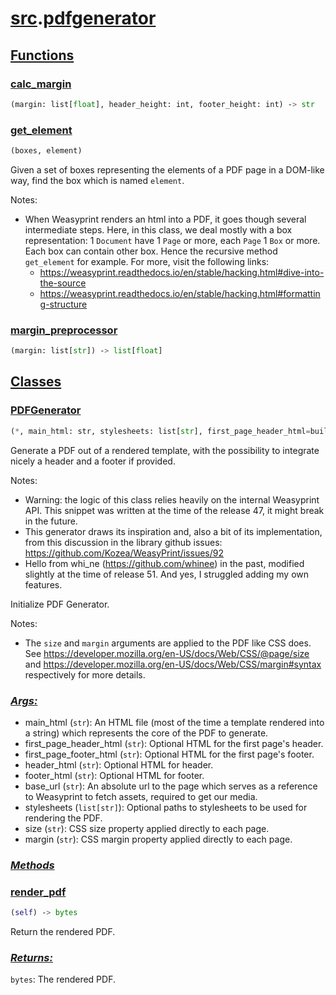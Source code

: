 # **[src](index.md).[pdfgenerator](pdfgenerator.md)**

    

    
<h2><b><a href="#func" id="func">Functions</a></b></h2>

    

    
<h3><b><a href="#func-calc_margin" id="func-calc_margin">calc_margin</a></b></h3>

```python
(margin: list[float], header_height: int, footer_height: int) ‑> str
```

    

    

    
<h3><b><a href="#func-get_element" id="func-get_element">get_element</a></b></h3>

```python
(boxes, element)
```

    
Given a set of boxes representing the elements of a PDF page in a DOM-like way, find the box which is named `element`.

Notes:
- When Weasyprint renders an html into a PDF, it goes though several intermediate steps. Here, in this class, we deal mostly with a box representation: 1 `Document` have 1 `Page` or more, each `Page` 1 `Box` or more. Each box can contain other box. Hence the recursive method `get_element` for example. For more, visit the following links:
    - https://weasyprint.readthedocs.io/en/stable/hacking.html#dive-into-the-source
    - https://weasyprint.readthedocs.io/en/stable/hacking.html#formatting-structure

    

    
<h3><b><a href="#func-margin_preprocessor" id="func-margin_preprocessor">margin_preprocessor</a></b></h3>

```python
(margin: list[str]) ‑> list[float]
```

    

    
<h2><b><a href="#class" id="class">Classes</a></b></h2>

    
<h3><b><a href="#class-PDFGenerator" id="class-PDFGenerator">PDFGenerator</a></b></h3>

```python
(*, main_html: str, stylesheets: list[str], first_page_header_html=builtins.str, first_page_footer_html=builtins.str, header_html: str, footer_html: str, base_url: str, size: str, margin: list[str])
```

    
Generate a PDF out of a rendered template, with the possibility to integrate nicely a header and a footer if provided.

Notes:
- Warning: the logic of this class relies heavily on the internal Weasyprint API. This snippet was written at the time of the release 47, it might break in the future.
- This generator draws its inspiration and, also a bit of its implementation, from this discussion in the library github issues: https://github.com/Kozea/WeasyPrint/issues/92
- Hello from whi_ne (https://github.com/whinee) in the past, modified slightly at the time of release 51. And yes, I struggled adding my own features.

Initialize PDF Generator.

Notes:
- The `size` and `margin` arguments are applied to the PDF like CSS does. See https://developer.mozilla.org/en-US/docs/Web/CSS/@page/size and https://developer.mozilla.org/en-US/docs/Web/CSS/margin#syntax respectively for more details.

    
<h3><b><i><a href="#class-PDFGenerator-args" id="class-PDFGenerator-args">Args:</a></i></b></h3>

- main_html (`str`): An HTML file (most of the time a template rendered into a string) which represents the core of the PDF to generate.
- first_page_header_html (`str`): Optional HTML for the first page's header.
- first_page_footer_html (`str`): Optional HTML for the first page's footer.
- header_html (`str`): Optional HTML for header.
- footer_html (`str`): Optional HTML for footer.
- base_url (`str`): An absolute url to the page which serves as a reference to Weasyprint to fetch assets, required to get our media.
- stylesheets (`list[str]`): Optional paths to stylesheets to be used for rendering the PDF.
- size (`str`): CSS size property applied directly to each page.
- margin (`str`): CSS margin property applied directly to each page.

    
<h3><b><i><a href="#class-PDFGenerator-func" id="class-PDFGenerator-func">Methods</a></i></b></h3>

    

    
<h3><a href="#class-PDFGenerator-func-render_pdf" id="class-PDFGenerator-func-render_pdf">render_pdf</a></h3>

```python
(self) ‑> bytes
```

    
Return the rendered PDF.

    
<h3><i><a href="#class-PDFGenerator-func-render_pdf-returns" id="class-PDFGenerator-func-render_pdf-returns">Returns:</a></i></h3>

`bytes`: The rendered PDF.